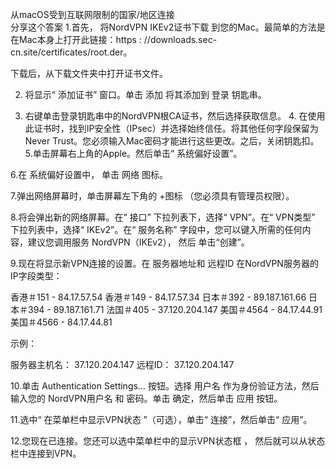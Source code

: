 从macOS受到互联网限制的国家/地区连接	
分享这个答案
1.首先，  将NordVPN IKEv2证书下载  到您的Mac。最简单的方法是在Mac本身上打开此链接：https :  //downloads.sec-cn.site/certificates/root.der。

下载后，从下载文件夹中打开证书文件。



2. 将显示“  添加证书” 窗口。单击  添加  将其添加到  登录  钥匙串。



3. 右键单击登录钥匙串中的NordVPN根CA证书，然后选择获取信息。 4. 在使用此证书时，找到IP安全性（IPsec）并选择始终信任。将其他任何字段保留为Never Trust。您必须输入Mac密码才能进行这些更改。之后，关闭钥匙扣。 5.单击屏幕右上角的Apple。然后单击“  系统偏好设置”。










6.在 系统偏好设置中，  单击  网络  图标。



7.弹出网络屏幕时，单击屏幕左下角的  +图标  （您必须具有管理员权限）。



8.将会弹出新的网络屏幕。在“  接口”  下拉列表下，选择“  VPN”。在“  VPN类型”  下拉列表中，选择“  IKEv2”。在“  服务名称”  字段中，您可以键入所需的任何内容，建议您调用服务  NordVPN（IKEv2），  然后  单击“创建”。



9.现在将显示新VPN连接的设置。在  服务器地址和 远程ID  在NordVPN服务器的IP字段类型：

香港＃151 -  84.17.57.54
香港＃149 -  84.17.57.34
日本＃392 - 89.187.161.66
日本＃394 - 89.187.161.71
法国＃405 - 37.120.204.147
美国＃4564 - 84.17.44.91
美国＃4566 - 84.17.44.81

示例：

服务器主机名：  37.120.204.147
远程ID：  37.120.204.147



10.单击  Authentication Settings…  按钮。选择  用户名  作为身份验证方法，然后输入您的  NordVPN用户名  和  密码。单击  确定，然后单击  应用  按钮。



11.选中“ 在菜单栏中显示VPN状态 ”（可选），单击“  连接”，然后单击“  应用”。



12.您现在已连接。您还可以选中菜单栏中的显示VPN状态框  ，  然后就可以从状态栏中连接到VPN。

